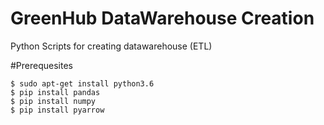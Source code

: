 # GreenHub DataWarehouse Creation

Python Scripts for creating datawarehouse (ETL)

#Prerequesites
```shell
$ sudo apt-get install python3.6
$ pip install pandas
$ pip install numpy
$ pip install pyarrow
```


